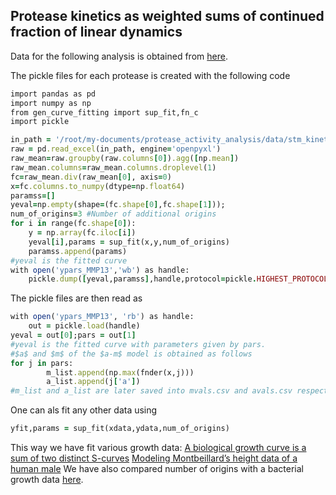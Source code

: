 ## Protease kinetics as weighted sums of continued fraction of linear dynamics

Data for the following analysis is obtained from [here](https://github.com/avaamini/protease_activity_analysis/tree/master/data/stm_kinetic).

The pickle files for each protease is created with the following code
```rb
import pandas as pd
import numpy as np
from gen_curve_fitting import sup_fit,fn_c
import pickle

in_path = '/root/my-documents/protease_activity_analysis/data/stm_kinetic/MMP13_stm.xlsx'
raw = pd.read_excel(in_path, engine='openpyxl')
raw_mean=raw.groupby(raw.columns[0]).agg([np.mean])
raw_mean.columns=raw_mean.columns.droplevel(1)
fc=raw_mean.div(raw_mean[0], axis=0)
x=fc.columns.to_numpy(dtype=np.float64)
paramss=[]
yeval=np.empty(shape=(fc.shape[0],fc.shape[1]));
num_of_origins=3 #Number of additional origins
for i in range(fc.shape[0]):
    y = np.array(fc.iloc[i])
    yeval[i],params = sup_fit(x,y,num_of_origins)
    paramss.append(params)
#yeval is the fitted curve
with open('ypars_MMP13','wb') as handle:
    pickle.dump([yeval,paramss],handle,protocol=pickle.HIGHEST_PROTOCOL)
```

The pickle files are then read as
```rb
with open('ypars_MMP13', 'rb') as handle:
    out = pickle.load(handle)
yeval = out[0];pars = out[1]
#yeval is the fitted curve with parameters given by pars.
#$a$ and $m$ of the $a-m$ model is obtained as follows
for j in pars:
        m_list.append(np.max(fnder(x,j)))
        a_list.append(j['a'])
#m_list and a_list are later saved into mvals.csv and avals.csv respectively.
```
One can als fit any other data using 
```rb
yfit,params = sup_fit(xdata,ydata,num_of_origins)
```
This way we have fit various growth data:
[A biological growth curve is a sum of two distinct S-curves](https://www.biorxiv.org/content/10.1101/2025.02.06.636984v2)
[Modeling Montbeillard’s height data of a human male](https://www.biorxiv.org/content/10.1101/2025.03.02.641023v1)
We have also compared number of origins with a bacterial growth data [here](https://www.biorxiv.org/content/10.1101/2025.01.27.634991v2).

